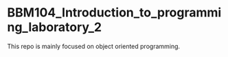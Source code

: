 # BBM104_Introduction_to_programming_laboratory_2
This repo is mainly focused on object oriented programming.
